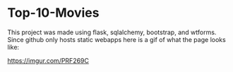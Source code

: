 # Top-10-Movies
This project was made using flask,  sqlalchemy, bootstrap, and wtforms.
Since github only hosts static webapps here is a gif of what the page looks like:

https://imgur.com/PRF269C

